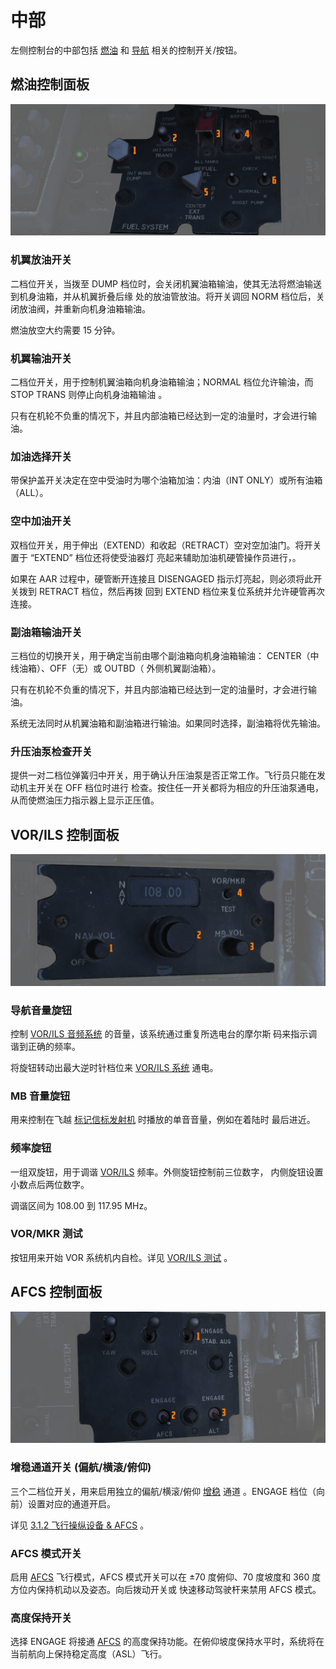 # 中部

左侧控制台的中部包括 [燃油](../../../systems/engines_and_fuel_systems/fuel_system.md) 和
[导航](../../../systems/nav_com/overview.md) 相关的控制开关/按钮。

## 燃油控制面板

![Fuel Control Panel](../../../img/pilot_fuel_control_panel.jpg)

### 机翼放油开关

二档位开关，当拨至 DUMP 档位时，会关闭机翼油箱输油，使其无法将燃油输送到机身油箱，并从机翼折叠后缘
处的放油管放油。将开关调回 NORM 档位后，关闭放油阀，并重新向机身油箱输油。

燃油放空大约需要 15 分钟。

### 机翼输油开关

二档位开关，用于控制机翼油箱向机身油箱输油；NORMAL 档位允许输油，而 STOP TRANS 则停止向机身油箱输油
。

只有在机轮不负重的情况下，并且内部油箱已经达到一定的油量时，才会进行输油。

### 加油选择开关

带保护盖开关决定在空中受油时为哪个油箱加油：内油（INT ONLY）或所有油箱（ALL）。

### 空中加油开关

双档位开关，用于伸出（EXTEND）和收起（RETRACT）空对空加油门。将开关置于 “EXTEND” 档位还将使受油器灯
亮起来辅助加油机硬管操作员进行，。

如果在 AAR 过程中，硬管断开连接且 DISENGAGED 指示灯亮起，则必须将此开关拨到 RETRACT 档位，然后再拨
回到 EXTEND 档位来复位系统并允许硬管再次连接。

### 副油箱输油开关

三档位的切换开关，用于确定当前由哪个副油箱向机身油箱输油： CENTER（中线油箱）、OFF（无）或 OUTBD（
外侧机翼副油箱）。

只有在机轮不负重的情况下，并且内部油箱已经达到一定的油量时，才会进行输油。

系统无法同时从机翼油箱和副油箱进行输油。如果同时选择，副油箱将优先输油。

### 升压油泵检查开关

提供一对二档位弹簧归中开关，用于确认升压油泵是否正常工作。飞行员只能在发动机主开关在 OFF 档位时进行
检查。按住任一开关都将为相应的升压油泵通电，从而使燃油压力指示器上显示正压值。

## VOR/ILS 控制面板

![VOR/ILS Panel](../../../img/pilot_vor_ils_panel.jpg)

### 导航音量旋钮

控制 [VOR/ILS 音频系统](../../../systems/nav_com/vor_ils.md) 的音量，该系统通过重复所选电台的摩尔斯
码来指示调谐到正确的频率。

将旋钮转动出最大逆时针档位来 [VOR/ILS 系统](../../../systems/nav_com/vor_ils.md) 通电。

### MB 音量旋钮

用来控制在飞越 [标记信标发射机](../../../systems/nav_com/vor_ils.md) 时播放的单音音量，例如在着陆时
最后进近。

### 频率旋钮

一组双旋钮，用于调谐 [VOR/ILS](../../../systems/nav_com/vor_ils.md) 频率。外侧旋钮控制前三位数字，
内侧旋钮设置小数点后两位数字。

调谐区间为 108.00 到 117.95 MHz。

### VOR/MKR 测试

按钮用来开始 VOR 系统机内自检。详见
[VOR/ILS 测试](../../../procedures/bit_tests/navigation_tests.md#vorils-test) 。

## AFCS 控制面板

![AFCSPan](../../../img/pilot_afcs_control_panel.jpg)

### 增稳通道开关 (偏航/横滚/俯仰)

三个二档位开关，用来启用独立的偏航/横滚/俯仰
[增稳](../../../systems/flight_controls_gear/flight_controls.md#stability-augmentation-system) 通道
。ENGAGE 档位（向前）设置对应的通道开启。

详见 [3.1.2 飞行操纵设备 & AFCS](../../../systems/flight_controls_gear/flight_controls.md) 。

### AFCS 模式开关

启用
[AFCS](../../../systems/flight_controls_gear/flight_controls.md#auotmatic-flight-control-system-afcs)
飞行模式，AFCS 模式开关可以在 ±70 度俯仰、70 度坡度和 360 度方位内保持机动以及姿态。向后拨动开关或
快速移动驾驶杆来禁用 AFCS 模式。

### 高度保持开关

选择 ENGAGE 将接通
[AFCS](../../../systems/flight_controls_gear/flight_controls.md#auotmatic-flight-control-system-afcs)
的高度保持功能。在俯仰坡度保持水平时，系统将在当前航向上保持稳定高度（ASL）飞行。
